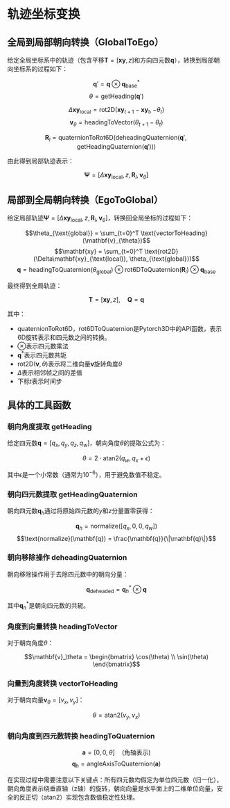 # 轨迹坐标变换

## 全局到局部朝向转换（GlobalToEgo）

给定全局坐标系中的轨迹（包含平移$\mathbf{T} = [\mathbf{xy}, z]$和方向四元数$\mathbf{q}$），转换到局部朝向坐标系的过程如下：

$$\mathbf{q}' = \mathbf{q} \otimes \mathbf{q}_{\text{base}}^*$$
$$\theta = \text{getHeading}(\mathbf{q}')$$


<!-- 展开的版本 -->
<!-- $$\Delta\mathbf{xy} = \mathbf{xy}_{t+1} - \mathbf{xy}_t$$
$$\Delta\mathbf{xy}_{\text{local}} = \text{rot2D}(\Delta\mathbf{xy}, -\theta_t)$$
$$\Delta\theta = \theta_{t+1} - \theta_t$$
$$\mathbf{v}_{\theta} = \text{headingToVector}(\Delta\theta)$$ -->

$$\Delta\mathbf{xy}_{\text{local}} = \text{rot2D}(\mathbf{xy}_{t+1} - \mathbf{xy}_t, -\theta_t)$$
$$\mathbf{v}_{\theta} = \text{headingToVector}(\theta_{t+1} - \theta_t)$$


<!-- 展开的版本 -->
<!-- $$\mathbf{q}_h = \text{getHeadingQuaternion}(\mathbf{q}')$$
$$\mathbf{q}_l = \text{deheadingQuaternion}(\mathbf{q}', \mathbf{q}_h)$$
$$\mathbf{R}_l = \text{quaternionToRot6D}(\mathbf{q}_l)$$ -->

$$\mathbf{R}_l = \text{quaternionToRot6D}(\text{deheadingQuaternion}(\mathbf{q}', \text{getHeadingQuaternion}(\mathbf{q}')))$$


由此得到局部轨迹表示：

$$\mathbf{\Psi} = [\Delta\mathbf{xy}_{\text{local}}, z, \mathbf{R}_l, \mathbf{v}_{\theta}]$$

## 局部到全局朝向转换（EgoToGlobal）

给定局部轨迹$\mathbf{\Psi} = [\Delta\mathbf{xy}_{\text{local}}, z, \mathbf{R}_l, \mathbf{v}_{\theta}]$，转换回全局坐标的过程如下：

<!-- 展开的版本 -->
<!-- $$\theta = \text{vectorToHeading}(\mathbf{v}_{\theta})$$
$$\theta_{\text{global}} = \sum_{t=0}^T \theta_t$$
$$\Delta\mathbf{xy}_{\text{global}} = \text{rot2D}(\Delta\mathbf{xy}_{\text{local}}, \theta_{\text{global}})$$
$$\mathbf{xy} = \sum_{t=0}^T \Delta\mathbf{xy}_{\text{global},t}$$
 -->

<!-- $$\mathbf{q}_h = \text{headingToQuaternion}(\theta_{\text{global}})$$
$$\mathbf{q}_l = \text{rot6DToQuaternion}(\mathbf{R}_l)$$
$$\mathbf{q} = \mathbf{q}_h \otimes \mathbf{q}_l \otimes \mathbf{q}_{\text{base}}$$ -->



$$\theta_{\text{global}} = \sum_{t=0}^T \text{vectorToHeading}(\mathbf{v}_{\theta})$$
$$\mathbf{xy} = \sum_{t=0}^T \text{rot2D}(\Delta\mathbf{xy}_{\text{local}}, \theta_{\text{global}})$$
$$\mathbf{q} = \text{headingToQuaternion}(\theta_{\text{global}}) \otimes \text{rot6DToQuaternion}(\mathbf{R}_l) \otimes \mathbf{q}_{\text{base}}$$



最终得到全局轨迹：

$$\mathbf{T} = [\mathbf{xy}, z], \quad \mathbf{Q} = \mathbf{q}$$

其中：
- quaternionToRot6D，rot6DToQuaternion是Pytorch3D中的API函数，表示6D旋转表示和四元数之间的转换。
- $\otimes$表示四元数乘法
- $\mathbf{q}^*$表示四元数共轭
- $\text{rot2D}(\mathbf{v}, \theta)$表示将二维向量$\mathbf{v}$旋转角度$\theta$
- $\Delta$表示相邻帧之间的差值
- 下标$t$表示时间步



## 具体的工具函数

### 朝向角度提取 getHeading

给定四元数$\mathbf{q} = [q_x, q_y, q_z, q_w]$，朝向角度$\theta$的提取公式为：

$$\theta = 2 \cdot \text{atan2}(q_w, q_x + \epsilon)$$

其中$\epsilon$是一个小常数（通常为$10^{-6}$），用于避免数值不稳定。

### 朝向四元数提取 getHeadingQuaternion

朝向四元数$\mathbf{q}_h$通过将原始四元数的$y$和$z$分量置零获得：

$$\mathbf{q}_h = \text{normalize}([q_x, 0, 0, q_w])$$
$$\text{normalize}(\mathbf{q}) = \frac{\mathbf{q}}{\|\mathbf{q}\|}$$

### 朝向移除操作 deheadingQuaternion

朝向移除操作用于去除四元数中的朝向分量：

$$\mathbf{q}_{\text{deheaded}} = \mathbf{q}_h^* \otimes \mathbf{q}$$

其中$\mathbf{q}_h^*$是朝向四元数的共轭。

### 角度到向量转换 headingToVector

对于朝向角度$\theta$：

$$\mathbf{v}_\theta = \begin{bmatrix}
    \cos(\theta) \\
    \sin(\theta)
\end{bmatrix}$$

### 向量到角度转换 vectorToHeading

对于朝向向量$\mathbf{v}_\theta = [v_x, v_y]$：

$$\theta = \text{atan2}(v_y, v_x)$$

### 朝向角度到四元数转换 headingToQuaternion

$$\mathbf{a} = [0, 0, \theta] \quad \text{(角轴表示)}$$
$$\mathbf{q}_h = \text{angleAxisToQuaternion}(\mathbf{a})$$

<!-- 其中角轴到四元数（angle_axis_to_quaternion）的转换定义为：

$$\theta = \|\mathbf{a}\|_2$$
$$\mathbf{v} = \frac{\mathbf{a}}{\theta}$$
$$\mathbf{q}_h = \begin{bmatrix}
    \mathbf{v}\sin(\theta/2) \\
    \cos(\theta/2)
\end{bmatrix}$$ -->


在实现过程中需要注意以下关键点：所有四元数均假定为单位四元数（归一化），朝向角度表示绕垂直轴（z轴）的旋转，朝向向量是水平面上的二维单位向量，安全的反正切（$\text{atan2}$）实现包含数值稳定性处理。

<!-- ## 关键数学运算

转换中使用的四元数运算：

$$\mathbf{q}_1 \otimes \mathbf{q}_2 = \begin{bmatrix}
    q_{1w}q_{2x} + q_{1x}q_{2w} + q_{1y}q_{2z} - q_{1z}q_{2y} \\
    q_{1w}q_{2y} - q_{1x}q_{2z} + q_{1y}q_{2w} + q_{1z}q_{2x} \\
    q_{1w}q_{2z} + q_{1x}q_{2y} - q_{1y}q_{2x} + q_{1z}q_{2w} \\
    q_{1w}q_{2w} - q_{1x}q_{2x} - q_{1y}q_{2y} - q_{1z}q_{2z}
\end{bmatrix}$$

$$\mathbf{q}^* = [-q_x, -q_y, -q_z, q_w]$$ -->